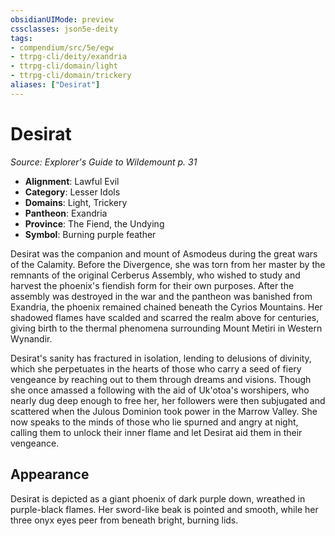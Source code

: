 ```yaml
---
obsidianUIMode: preview
cssclasses: json5e-deity
tags:
- compendium/src/5e/egw
- ttrpg-cli/deity/exandria
- ttrpg-cli/domain/light
- ttrpg-cli/domain/trickery
aliases: ["Desirat"]
---
```

# Desirat
*Source: Explorer's Guide to Wildemount p. 31* 

- **Alignment**: Lawful Evil
- **Category**: Lesser Idols
- **Domains**: Light, Trickery
- **Pantheon**: Exandria
- **Province**: The Fiend, the Undying
- **Symbol**: Burning purple feather

Desirat was the companion and mount of Asmodeus during the great wars of the Calamity. Before the Divergence, she was torn from her master by the remnants of the original Cerberus Assembly, who wished to study and harvest the phoenix's fiendish form for their own purposes. After the assembly was destroyed in the war and the pantheon was banished from Exandria, the phoenix remained chained beneath the Cyrios Mountains. Her shadowed flames have scalded and scarred the realm above for centuries, giving birth to the thermal phenomena surrounding Mount Metiri in Western Wynandir.

Desirat's sanity has fractured in isolation, lending to delusions of divinity, which she perpetuates in the hearts of those who carry a seed of fiery vengeance by reaching out to them through dreams and visions. Though she once amassed a following with the aid of Uk'otoa's worshipers, who nearly dug deep enough to free her, her followers were then subjugated and scattered when the Julous Dominion took power in the Marrow Valley. She now speaks to the minds of those who lie spurned and angry at night, calling them to unlock their inner flame and let Desirat aid them in their vengeance.

## Appearance

Desirat is depicted as a giant phoenix of dark purple down, wreathed in purple-black flames. Her sword-like beak is pointed and smooth, while her three onyx eyes peer from beneath bright, burning lids.